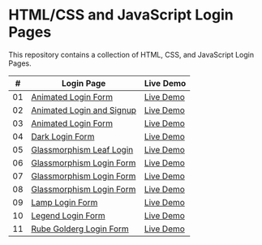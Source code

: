 # HTML/CSS and JavaScript Login Pages

This repository contains a collection of HTML, CSS, and JavaScript Login Pages.

|  #  | Login Page                                                                                                          | Live Demo                                                                                 |
| :-: | ------------------------------------------------------------------------------------------------------------------- | ----------------------------------------------------------------------------------------- |
| 01  | [Animated Login Form](https://github.com/codetap-org/login-pages/tree/main/01-Animated-Login-Form)                  | [Live Demo](https://codetap-org.github.io/login-pages/01-Animated-Login-Form/)            |
| 02  | [Animated Login and Signup](https://github.com/codetap-org/login-pages/tree/main/02-Animated-Login-And-Signup-Form) | [Live Demo](https://codetap-org.github.io/login-pages/02-Animated-Login-And-Signup-Form/) |
| 03  | [Animated Login Form](https://github.com/codetap-org/login-pages/tree/main/03-Animated-Login-Form)                  | [Live Demo](https://codetap-org.github.io/login-pages/03-Animated-Login-Form/)            |
| 04  | [Dark Login Form](https://github.com/codetap-org/login-pages/tree/main/04-Dark-Login-Form)                          | [Live Demo](https://codetap-org.github.io/login-pages/04-Dark-Login-Form/)                |
| 05  | [Glassmorphism Leaf Login](https://github.com/codetap-org/login-pages/tree/main/05-Glassmorphism-Leaf-Login)        | [Live Demo](https://codetap-org.github.io/login-pages/05-Glassmorphism-Leaf-Login/)       |
| 06  | [Glassmorphism Login Form](https://github.com/codetap-org/login-pages/tree/main/06-Glassmorphism-Login)             | [Live Demo](https://codetap-org.github.io/login-pages/06-Glassmorphism-Login/)            |
| 07  | [Glassmorphism Login Form](https://github.com/codetap-org/login-pages/tree/main/07-Glassmorphism-Login)             | [Live Demo](https://codetap-org.github.io/login-pages/07-Glassmorphism-Login/)            |
| 08  | [Glassmorphism Login Form](https://github.com/codetap-org/login-pages/tree/main/08-Glassmorphism-Login)             | [Live Demo](https://codetap-org.github.io/login-pages/08-Glassmorphism-Login/)            |
| 09  | [Lamp Login Form](https://github.com/codetap-org/login-pages/tree/main/09-Lamp-Login-Page)                          | [Live Demo](https://codetap-org.github.io/login-pages/09-Lamp-Login-Page/)                |
| 10  | [Legend Login Form](https://github.com/codetap-org/login-pages/tree/main/10-Legend-Login-Page)                      | [Live Demo](https://codetap-org.github.io/login-pages/10-Legend-Login-Page/)              |
| 11  | [Rube Golderg Login Form](https://github.com/codetap-org/login-pages/tree/main/11-Rube-Goldberg-Login)              | [Live Demo](https://codetap-org.github.io/login-pages/11-Rube-Goldberg-Login/)            |

